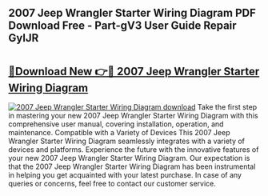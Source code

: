 ## 2007 Jeep Wrangler Starter Wiring Diagram PDF Download Free - Part-gV3 User Guide Repair GylJR

# <h2><a href="http://dftgwlm.blite.top/?on=2007+Jeep+Wrangler+Starter+Wiring+Diagram">🔗Download New 👉🔴 2007 Jeep Wrangler Starter Wiring Diagram</a></h2>

[![2007 Jeep Wrangler Starter Wiring Diagram download](https://i.imgur.com/lujVjoI.png)](http://dftgwlm.blite.top/?on=2007+Jeep+Wrangler+Starter+Wiring+Diagram)
Take the first step in mastering your new 2007 Jeep Wrangler Starter Wiring Diagram with this comprehensive user manual, covering installation, operation, and maintenance. Compatible with a Variety of Devices This 2007 Jeep Wrangler Starter Wiring Diagram seamlessly integrates with a variety of devices and platforms. Experience the future with the innovative features of your new 2007 Jeep Wrangler Starter Wiring Diagram. Our expectation is that the 2007 Jeep Wrangler Starter Wiring Diagram has been instrumental in helping you get acquainted with your latest purchase. In case of any queries or concerns, feel free to contact our customer service.
